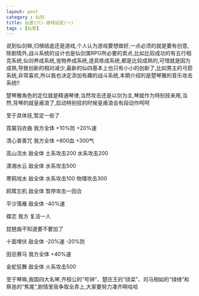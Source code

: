 ```yaml
---
layout: post
category : 仙剑
title: 仙思(六)-游戏设定(一)
tags : [仙思]
---
```



说到仙剑嘛,归根结底还是游戏,个人认为游戏要想做好,一点必须的就是要有创意,除剧情外,战斗系统的设计也是仙剑类RPG所必要的卖点,比如比较成功的有五行相克系统,仙剑养成系统,宠物养成系统,道具练成系统,都是比较成熟的,可惜就是因为成熟,导致创新的相对减少,最新的仙四基本上也只有小小的创新了,比如男主的弓箭系统,非常喜欢,所以我也决定添加有趣的战斗系统,本期介绍的是楚琴雅的音乐攻击系统!!
 
楚琴雅角色的定位就是精通琴律,当然攻击还是以剑为主,琴就作为特别技来用,当然,背琴的就皇甫浪了,启动特别技的时候皇甫浪会有段动作呵呵
 
至于具体技,暂定一些了
 
霓裳羽衣曲    我方全体  +10%防 +20%速

清心普善咒    我方全体  +800血 +300气

高山流水      敌全体   土系攻击200 水系攻击200

潇湘水云      敌全体   水系攻击500

寒鸦戏水      敌全体   水系攻击100 物理攻击300

鸥鹭忘机      敌全体   暂停攻击一回合

平沙落雁      敌全体   -40%速

蝶恋          我方     复活一人
 
 
琵琶曲不知道要不要加了
 
十面埋伏      敌全体   -20%速 -20%防

田忌赛马      我方全体 +40%速

金蛇狂舞      敌全体   火系攻击500
 
 
至于琴嘛,我国四大名琴,齐桓公的“号钟”、楚庄王的“绕梁”、司马相如的“绿绮”和蔡邕的“焦尾”,剧情里我争取全弄上,大家要努力凑齐啊哈哈
